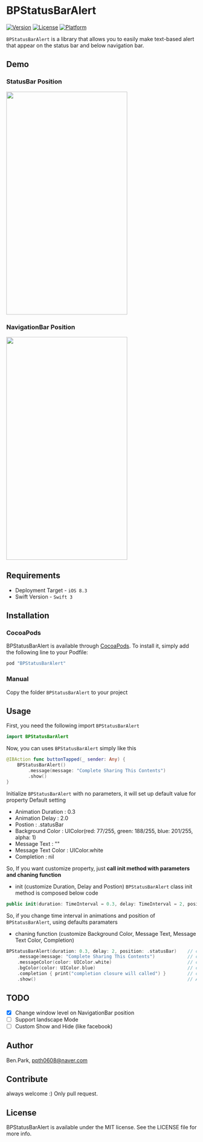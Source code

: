 # BPStatusBarAlert

[![Version](https://img.shields.io/cocoapods/v/BPStatusBarAlert.svg?style=flat)](http://cocoapods.org/pods/BPStatusBarAlert)
[![License](https://img.shields.io/cocoapods/l/BPStatusBarAlert.svg?style=flat)](http://cocoapods.org/pods/BPStatusBarAlert)
[![Platform](https://img.shields.io/cocoapods/p/BPStatusBarAlert.svg?style=flat)](http://cocoapods.org/pods/BPStatusBarAlert)

`BPStatusBarAlert` is a library that allows you to easily make text-based alert that appear on the status bar and below navigation bar. </br>

## Demo
### StatusBar Position
<img src="https://cloud.githubusercontent.com/assets/9531750/22561102/400b9132-e9ba-11e6-8c25-8122fd108df5.gif" width="320" height="590" />

### NavigationBar Position
<img src="https://cloud.githubusercontent.com/assets/9531750/22561105/4238acce-e9ba-11e6-8cc3-6dc9fd597a78.gif" width="320" height="590" />

## Requirements
 - Deployment Target - `iOS 8.3`
 - Swift Version - `Swift 3`

## Installation

### CocoaPods
BPStatusBarAlert is available through [CocoaPods](http://cocoapods.org). To install
it, simply add the following line to your Podfile:

```ruby
pod "BPStatusBarAlert"
```

### Manual
Copy the folder `BPStatusBarAlert` to your project

## Usage
First, you need the following import `BPStatusBarAlert`
```Swift
import BPStatusBarAlert
```

Now, you can uses `BPStatusBarAlert` simply like this
```Swift
@IBAction func buttonTapped(_ sender: Any) {
    BPStatusBarAlert()
        .message(message: "Complete Sharing This Contents")
        .show()
}
```

Initialize `BPStatusBarAlert` with no parameters, it will set up default value for property
Default setting
 - Animation Duration : 0.3
 - Animation Delay : 2.0
 - Postion : .statusBar
 - Background Color : UIColor(red: 77/255, green: 188/255, blue: 201/255, alpha: 1)
 - Message Text : ""
 - Message Text Color : UIColor.white
 - Completion : nil
 
So, If you want customize property, just **call init method with parameters and chaning function**

 - init (customize Duration, Delay and Postion)
`BPStatusBarAlert` class init method is composed below code
```Swift
public init(duration: TimeInterval = 0.3, delay: TimeInterval = 2, position: AlertPosition = .statusBar)
```
So, if you change time interval in animations and position of `BPStatusBarAlert`, using defaults paramaters

 - chaning function (customize Background Color, Message Text, Message Text Color, Completion)

```Swift
BPStatusBarAlert(duration: 0.3, delay: 2, position: .statusBar)    // customize duration, delay and position
    .message(message: "Complete Sharing This Contents")            // customize message
    .messageColor(color: UIColor.white)                            // customize message color
    .bgColor(color: UIColor.blue)                                  // customize view's background color
    .completion { print("completion closure will called") }        // customize completion(Did hide alert view)
    .show()                                                        // Animation start
```

## TODO
- [x] Change window level on NavigationBar position
- [ ] Support landscape Mode
- [ ] Custom Show and Hide (like facebook)

## Author

Ben.Park, ppth0608@naver.com

## Contribute

always welcome :)
Only pull request.

## License

BPStatusBarAlert is available under the MIT license. See the LICENSE file for more info.
